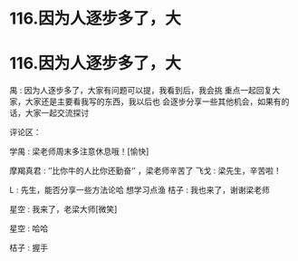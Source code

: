 # 116.因为人逐步多了，大

# 116.因为人逐步多了，大

禺 : 因为人逐步多了，大家有问题可以提，我看到后，我会挑 重点一起回复大家，大家还是主要看我写的东西，我以后也 会逐步分享一些其他机会，如果有的话，大家一起交流探讨

评论区：

学禺 : 梁老师周末多注意休息哦！[愉快]

摩羯真君 : ‘’比你牛的人比你还勤奋‘’ ，梁老师辛苦了 飞戈 : 梁先生，辛苦啦！

L : 先生，能否分享一些方法论哈 想学习点渔 桔子 : 我也来了，谢谢梁老师

星空 : 我来了，老梁大师[微笑]

星空 : 哈哈

桔子 : 握手